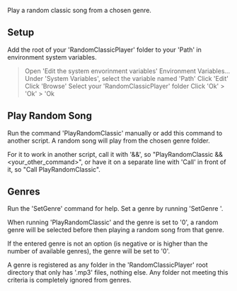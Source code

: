 Play a random classic song from a chosen genre.



## Setup

Add the root of your 'RandomClassicPlayer' folder to your 'Path' in environment system variables.

> Open 'Edit the system envorinment variables'
> Environment Variables...
> Under 'System Variables', select the variable named 'Path'
> Click 'Edit'
> Click 'Browse'
> Select your 'RandomClassicPlayer' folder
> Click 'Ok' > 'Ok' > 'Ok



## Play Random Song

Run the command 'PlayRandomClassic' manually or add this command to another script.
A random song will play from the chosen genre folder.

For it to work in another script, call it with '&&', so "PlayRandomClassic && <your_other_command>",
or have it on a separate line with 'Call' in front of it, so "Call PlayRandomClassic".



## Genres

Run the 'SetGenre' command for help.
Set a genre by running 'SetGenre <num>'.

When running 'PlayRandomClassic' and the genre is set to '0',
a random genre will be selected before then playing a random song from that genre.

If the entered genre is not an option (is negative or is higher than the number of available genres),
the genre will be set to '0'.

A genre is registered as any folder in the 'RandomClassicPlayer' root directory that only has '.mp3' files, nothing else.
Any folder not meeting this criteria is completely ignored from genres.